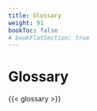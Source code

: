```yaml
---
title: Glossary
weight: 91
bookToc: false
# bookFlatSection: true
---
```


# Glossary

{{< glossary >}}
